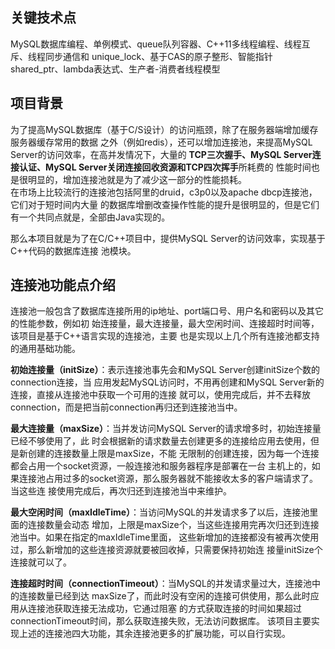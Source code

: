 ## 关键技术点 

MySQL数据库编程、单例模式、queue队列容器、C++11多线程编程、线程互斥、线程同步通信和
unique_lock、基于CAS的原子整形、智能指针shared_ptr、lambda表达式、生产者-消费者线程模型

## 项目背景 

为了提高MySQL数据库（基于C/S设计）的访问瓶颈，除了在服务器端增加缓存服务器缓存常用的数据
之外（例如redis），还可以增加连接池，来提高MySQL Server的访问效率，在高并发情况下，大量的
**TCP三次握手、MySQL Server连接认证、MySQL Server关闭连接回收资源和TCP四次挥手**所耗费的
性能时间也是很明显的，增加连接池就是为了减少这一部分的性能损耗。       
在市场上比较流行的连接池包括阿里的druid，c3p0以及apache dbcp连接池，它们对于短时间内大量
的数据库增删改查操作性能的提升是很明显的，但是它们有一个共同点就是，全部由Java实现的。

那么本项目就是为了在C/C++项目中，提供MySQL Server的访问效率，实现基于C++代码的数据库连接
池模块。

## 连接池功能点介绍  

连接池一般包含了数据库连接所用的ip地址、port端口号、用户名和密码以及其它的性能参数，例如初
始连接量，最大连接量，最大空闲时间、连接超时时间等，该项目是基于C++语言实现的连接池，主要
也是实现以上几个所有连接池都支持的通用基础功能。

**初始连接量（initSize）**：表示连接池事先会和MySQL Server创建initSize个数的connection连接，当
应用发起MySQL访问时，不用再创建和MySQL Server新的连接，直接从连接池中获取一个可用的连接
就可以，使用完成后，并不去释放connection，而是把当前connection再归还到连接池当中。

**最大连接量（maxSize）**：当并发访问MySQL Server的请求增多时，初始连接量已经不够使用了，此
时会根据新的请求数量去创建更多的连接给应用去使用，但是新创建的连接数量上限是maxSize，不能
无限制的创建连接，因为每一个连接都会占用一个socket资源，一般连接池和服务器程序是部署在一台
主机上的，如果连接池占用过多的socket资源，那么服务器就不能接收太多的客户端请求了。当这些连
接使用完成后，再次归还到连接池当中来维护。

**最大空闲时间（maxIdleTime）**：当访问MySQL的并发请求多了以后，连接池里面的连接数量会动态
增加，上限是maxSize个，当这些连接用完再次归还到连接池当中。如果在指定的maxIdleTime里面，
这些新增加的连接都没有被再次使用过，那么新增加的这些连接资源就要被回收掉，只需要保持初始连
接量initSize个连接就可以了。

**连接超时时间（connectionTimeout）**：当MySQL的并发请求量过大，连接池中的连接数量已经到达
maxSize了，而此时没有空闲的连接可供使用，那么此时应用从连接池获取连接无法成功，它通过阻塞
的方式获取连接的时间如果超过connectionTimeout时间，那么获取连接失败，无法访问数据库。
该项目主要实现上述的连接池四大功能，其余连接池更多的扩展功能，可以自行实现。
